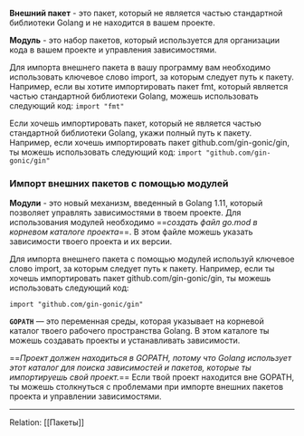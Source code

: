 **Внешний пакет** - это пакет, который не является частью стандартной библиотеки Golang и не находится в вашем проекте.

**Модуль** - это набор пакетов, который используется для организации кода в вашем проекте и управления зависимостями.

Для импорта внешнего пакета в вашу программу вам необходимо использовать ключевое слово import, за которым следует путь к пакету. Например, если вы хотите импортировать пакет fmt, который является частью стандартной библиотеки Golang, можешь использовать следующий код: 
`import "fmt"`

Если хочешь импортировать пакет, который не является частью стандартной библиотеки Golang, укажи полный путь к пакету. Например, если хочешь импортировать пакет github.com/gin-gonic/gin, ты можешь использовать следующий код: `import "github.com/gin-gonic/gin"`

### Импорт внешних пакетов с помощью модулей

**Модули** - это новый механизм, введенный в Golang 1.11, который позволяет управлять зависимостями в твоем проекте. Для использования модулей  необходимо ==*создать файл go.mod в корневом каталоге проекта*==. В этом файле  можешь указать зависимости твоего проекта и их версии.

Для импорта внешнего пакета с помощью модулей используй ключевое слово import, за которым следует путь к пакету. Например, если ты хочешь импортировать пакет
github.com/gin-gonic/gin, ты можешь использовать следующий код:

`import "github.com/gin-gonic/gin"`

**`GOPATH`** — это переменная среды, которая указывает на корневой каталог твоего рабочего пространства Golang. В этом каталоге ты можешь создавать проекты и устанавливать зависимости.

==*Проект должен находиться в GOPATH, потому что Golang использует этот каталог для поиска зависимостей и пакетов, которые ты импортируешь свой проект.*== Если твой проект находится вне GOPATH, ты можешь столкнуться с проблемами при импорте внешних пакетов проекта и управлении зависимостями.

---
Relation: [[Пакеты]]